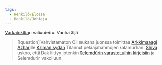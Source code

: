 ```yaml
---
tags:
  - Henkilö/Elossa
  - Henkilö/Johtaja
---
```

[Varkainkilta](Varkainkilta.md)n valtuutettu. Vanha äijä

>[!question] Vahvistamaton 
> Oli mukana juonssa toimittaa [Arkkimaaagi Azhar](Arkkimaaagi%20Azhar.md)ille [Kalman sydän](Kalman%20sydän)
> Tilannut pelaajahahmojen salamurhan.
[Shiva](Shiva.md) uskoo, että Dak liittyy jotenkin [Selemdûrin varastettuihin kirjeisiin](Selemdûrin%20varastetut%20kirjeet.md) ja Selemdurin vakoiluun.

